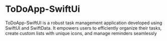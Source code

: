 # ToDoApp-SwiftUi
ToDoApp-SwiftUI is a robust task management application developed using SwiftUI and SwiftData. It empowers users to efficiently organize their tasks, create custom lists with unique icons, and manage reminders seamlessly
